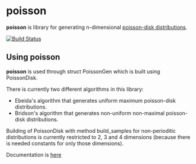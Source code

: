 # poisson    
**poisson** is library for generating n-dimensional [poisson-disk distributions](http://devmag.org.za/2009/05/03/poisson-disk-sampling/).    

[![Build Status](https://travis-ci.org/WaDelma/poisson.svg?branch=master)](https://travis-ci.org/WaDelma/poisson)   

## Using **poisson**    
**poisson** is used through struct PoissonGen which is built using PoissonDisk.    

There is currently two different algorithms in this library:
* Ebeida's algorithm that generates uniform maximum poisson-disk distributions.
* Bridson's algorithm that generates non-uniform non-maximal poisson-disk distributions.

Building of PoissonDisk with method build_samples for non-perioditic distributions is currently restricted to 2, 3 and 4 dimensions (because there is needed constants for only those dimensions).  

Documentation is [here](https://WaDelma.github.io/poisson/)    
